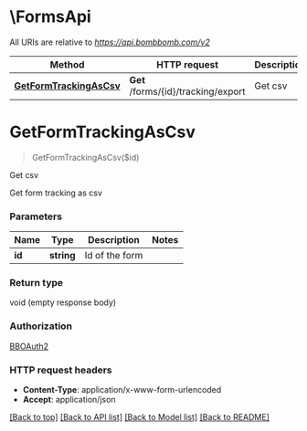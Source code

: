# \FormsApi

All URIs are relative to *https://api.bombbomb.com/v2*

Method | HTTP request | Description
------------- | ------------- | -------------
[**GetFormTrackingAsCsv**](FormsApi.md#GetFormTrackingAsCsv) | **Get** /forms/{id}/tracking/export | Get csv


# **GetFormTrackingAsCsv**
> GetFormTrackingAsCsv($id)

Get csv

Get form tracking as csv


### Parameters

Name | Type | Description  | Notes
------------- | ------------- | ------------- | -------------
 **id** | **string**| Id of the form | 

### Return type

void (empty response body)

### Authorization

[BBOAuth2](../README.md#BBOAuth2)

### HTTP request headers

 - **Content-Type**: application/x-www-form-urlencoded
 - **Accept**: application/json

[[Back to top]](#) [[Back to API list]](../README.md#documentation-for-api-endpoints) [[Back to Model list]](../README.md#documentation-for-models) [[Back to README]](../README.md)

